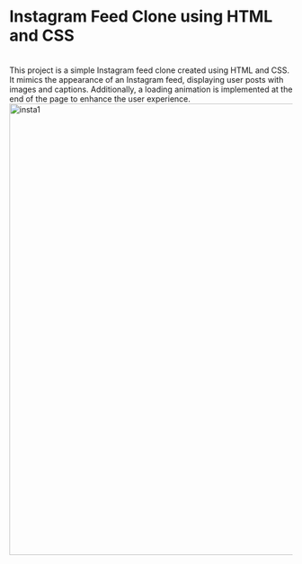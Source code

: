 <h1>Instagram Feed Clone using HTML and CSS</h1><br>
This project is a simple Instagram feed clone created using HTML and CSS. It mimics the appearance of an Instagram feed, displaying user posts with images and captions. Additionally, a loading animation is implemented at the end of the page to enhance the user experience.<br>
<img width="803" alt="insta1" src="https://github.com/Sahilarneja/Insta-Feed-clone/assets/112506972/9210f4ef-575b-468e-b241-399eda8bca9c">
